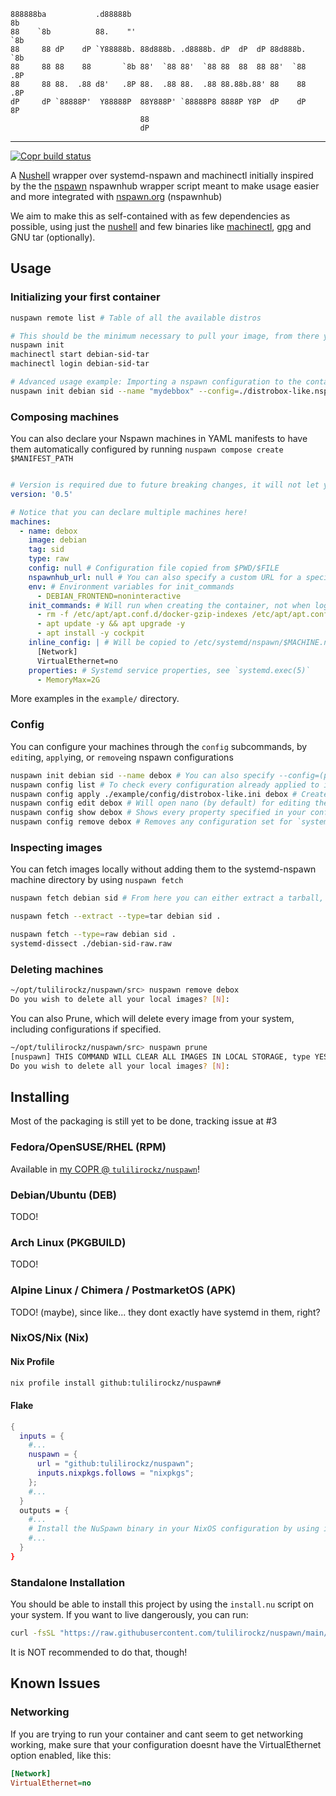 ```
888888ba           .d88888b                                           8b
88    `8b          88.    "'                                          `8b
88     88 dP    dP `Y88888b. 88d888b. .d8888b. dP  dP  dP 88d888b.     `8b
88     88 88    88       `8b 88'  `88 88'  `88 88  88  88 88'  `88     .8P
88     88 88.  .88 d8'   .8P 88.  .88 88.  .88 88.88b.88' 88    88    .8P
dP     dP `88888P'  Y88888P  88Y888P' `88888P8 8888P Y8P  dP    dP    8P
                             88
                             dP
```
---

[![Copr build status](https://copr.fedorainfracloud.org/coprs/tulilirockz/nuspawn/package/nuspawn/status_image/last_build.png)](https://copr.fedorainfracloud.org/coprs/tulilirockz/nuspawn/package/nuspawn/)

A [Nushell](https://nushell.sh) wrapper over systemd-nspawn and machinectl initially inspired by the the [nspawn](https://github.com/nspawn/nspawn/tree/master) nspawnhub wrapper script meant to make usage easier and more integrated with [nspawn.org](https://nspawn.org/) (nspawnhub)

We aim to make this as self-contained with as few dependencies as possible, using just the [nushell](https://nushell.sh) and few binaries like [machinectl](https://www.freedesktop.org/software/systemd/man/latest/machinectl.html), [gpg](https://www.gnupg.org/) and GNU tar (optionally).

## Usage

### Initializing your first container

```bash
nuspawn remote list # Table of all the available distros

# This should be the minimum necessary to pull your image, from there you can use machinectl.
nuspawn init
machinectl start debian-sid-tar
machinectl login debian-sid-tar

# Advanced usage example: Importing a nspawn configuration to the container and verifiying using the nspawnhub gpg key
nuspawn init debian sid --name "mydebbox" --config=./distrobox-like.nspawn.ini
```

### Composing machines

You can also declare your Nspawn machines in YAML manifests to have them automatically configured by running `nuspawn compose create $MANIFEST_PATH`

```yaml

# Version is required due to future breaking changes, it will not let you use old versions on newer versions, not letting you just break the application
version: '0.5'

# Notice that you can declare multiple machines here!
machines: 
  - name: debox
    image: debian
    tag: sid
    type: raw
    config: null # Configuration file copied from $PWD/$FILE
    nspawnhub_url: null # You can also specify a custom URL for a specific image
    env: # Environment variables for init_commands
      - DEBIAN_FRONTEND=noninteractive
    init_commands: # Will run when creating the container, not when logging in through machinectl login 
      - rm -f /etc/apt/apt.conf.d/docker-gzip-indexes /etc/apt/apt.conf.d/docker-no-languages
      - apt update -y && apt upgrade -y 
      - apt install -y cockpit
    inline_config: | # Will be copied to /etc/systemd/nspawn/$MACHINE.nspawn before anything runs, more info in `systemd.nspawn(5)`
      [Network]
      VirtualEthernet=no
    properties: # Systemd service properties, see `systemd.exec(5)`
      - MemoryMax=2G
```

More examples in the `example/` directory.

### Config

You can configure your machines through the `config` subcommands, by `edit`ing, `apply`ing, or `remove`ing nspawn configurations

```bash
nuspawn init debian sid --name debox # You can also specify --config=(path) to set up a configuration when initializing
nuspawn config list # To check every configuration already applied to images
nuspawn config apply ./example/config/distrobox-like.ini debox # Creates a configuration for the machine after install
nuspawn config edit debox # Will open nano (by default) for editing the machine's configuration file
nuspawn config show debox # Shows every property specified in your configuration in a fancy table
nuspawn config remove debox # Removes any configuration set for `systemd-nspawn@debox.service`
```

### Inspecting images

You can fetch images locally without adding them to the systemd-nspawn machine directory by using `nuspawn fetch`

```bash
nuspawn fetch debian sid # From here you can either extract a tarball, or use mount.ddi to check the image contents

nuspawn fetch --extract --type=tar debian sid .

nuspawn fetch --type=raw debian sid .
systemd-dissect ./debian-sid-raw.raw
```


### Deleting machines

```bash
~/opt/tulilirockz/nuspawn/src> nuspawn remove debox
Do you wish to delete all your local images? [N]:
```

You can also Prune, which will delete every image from your system, including configurations if specified.

```bash
~/opt/tulilirockz/nuspawn/src> nuspawn prune
[nuspawn] THIS COMMAND WILL CLEAR ALL IMAGES IN LOCAL STORAGE, type YES if you agree to delete everything
Do you wish to delete all your local images? [N]:
```

## Installing

Most of the packaging is still yet to be done, tracking issue at #3

### Fedora/OpenSUSE/RHEL (RPM)

Available in [my COPR @ `tulilirockz/nuspawn`](https://copr.fedorainfracloud.org/tulilirockz/nuspawn)!

### Debian/Ubuntu (DEB)

TODO!

### Arch Linux (PKGBUILD)

TODO!

### Alpine Linux / Chimera / PostmarketOS (APK)

TODO! (maybe), since like... they dont exactly have systemd in them, right?

### NixOS/Nix (Nix)

#### Nix Profile

```bash
nix profile install github:tulilirockz/nuspawn#
```

#### Flake

```nix
{
  inputs = {
    #...
    nuspawn = {
      url = "github:tulilirockz/nuspawn";
      inputs.nixpkgs.follows = "nixpkgs";
    };
    #...
  }
  outputs = {
    #...
    # Install the NuSpawn binary in your NixOS configuration by using inputs.nuspawn.packages.${pkgs.system}.nuspawn in environment.systemPackages
    #...
  }
}
```

### Standalone Installation

You should be able to install this project by using the `install.nu` script on your system. If you want to live dangerously, you can run:

```bash
curl -fsSL "https://raw.githubusercontent.com/tulilirockz/nuspawn/main/install.nu" | nu
```

It is NOT recommended to do that, though!

## Known Issues

### Networking

If you are trying to run your container and cant seem to get networking working, make sure that your configuration doesnt have the VirtualEthernet option enabled, like this:

```ini
[Network]
VirtualEthernet=no
```
